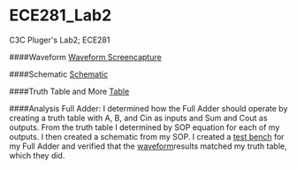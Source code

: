 ECE281_Lab2
===========

C3C Pluger's Lab2; ECE281

####Waveform
[Waveform Screencapture](https://github.com/JasonPluger/ECE281_Lab2/blob/master/full_adder.JPG "Waveform")

####Schematic
[Schematic](https://github.com/JasonPluger/ECE281_Lab2/blob/master/schematic.jpg "Schematic")

####Truth Table and More
[Table](https://github.com/JasonPluger/ECE281_Lab2/blob/master/truth_table.jpg "Truth table and more")

####Analysis
Full Adder: I determined how the Full Adder should operate by creating a truth table with A, B, and Cin as inputs and Sum and Cout as outputs. From the truth table I determined by SOP equation for each of my outputs. I then created a schematic from my SOP. I created a [test bench](https://github.com/JasonPluger/ECE281_Lab2/blob/master/Full_Adder_testbench.vhd "test bench code") for my Full Adder and verified that the [waveform](https://github.com/JasonPluger/ECE281_Lab2/blob/master/full_adder.JPG "Full Adder Waveform")results matched my truth table, which they did. 
